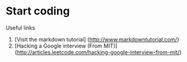 # Start coding

Useful links
1. [Visit the markdown tutorial] (http://www.markdowntutorial.com/)
2. [Hacking a Google interview (From MIT)] (http://articles.leetcode.com/hacking-google-interview-from-mit/)

